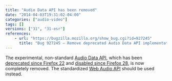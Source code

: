 ```yaml
---
title: "Audio Data API has been removed"
date: "2014-04-03T19:31:02-04:00"
categories: ["audio-video"]
tags: []
versions: ["31", "31-esr"]
references:
    - url: "https://bugzilla.mozilla.org/show_bug.cgi?id=927245"
      title: "Bug 927245 – Remove deprecated Audio Data API implementation"
---
```

The experimental, non-standard [Audio Data API](https://developer.mozilla.org/docs/Introducing_the_Audio_API_Extension), which has been [deprecated since Firefox 22](https://www.fxsitecompat.dev/en-CA/docs/2013/audio-data-api-has-been-deprecated/) and [disabled since Firefox 28](https://www.fxsitecompat.dev/en-CA/docs/2013/audio-data-api-has-been-disabled/), is now completely removed. The standardized [Web Audio API](https://developer.mozilla.org/docs/Web_Audio_API) should be used instead.
